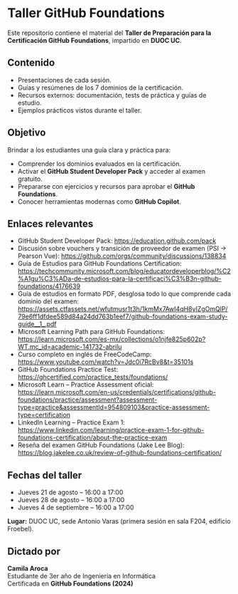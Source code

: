 # Taller GitHub Foundations

Este repositorio contiene el material del **Taller de Preparación para la Certificación GitHub Foundations**, impartido en **DUOC UC**.

## Contenido
- Presentaciones de cada sesión.
- Guías y resúmenes de los 7 dominios de la certificación.
- Recursos externos: documentación, tests de práctica y guías de estudio.
- Ejemplos prácticos vistos durante el taller.

## Objetivo
Brindar a los estudiantes una guía clara y práctica para:
- Comprender los dominios evaluados en la certificación.
- Activar el **GitHub Student Developer Pack** y acceder al examen gratuito.
- Prepararse con ejercicios y recursos para aprobar el **GitHub Foundations**.
- Conocer herramientas modernas como **GitHub Copilot**.

## Enlaces relevantes
- GitHub Student Developer Pack: https://education.github.com/pack
- Discusión sobre vouchers y transición de proveedor de examen (PSI → Pearson Vue): https://github.com/orgs/community/discussions/138834
- Guía de Estudios para GitHub Foundations Certification: https://techcommunity.microsoft.com/blog/educatordeveloperblog/%C2%A1gu%C3%ADa-de-estudios-para-la-certificaci%C3%B3n-github-foundations/4176639
- Guía de estudios en formato PDF, desglosa todo lo que comprende cada dominio del examen: https://assets.ctfassets.net/wfutmusr1t3h/1kmMx7AwI4qH8yIZgOmQlP/79e6ff1dfdee589d84a24dd763b1eef7/github-foundations-exam-study-guide__1_.pdf
- Microsoft Learning Path para GitHub Foundations: https://learn.microsoft.com/es-mx/collections/o1njfe825p602p?WT.mc_id=academic-141732-abrilu
- Curso completo en inglés de FreeCodeCamp: https://www.youtube.com/watch?v=Jdc0i7RcBv8&t=35101s
- GitHub Foundations Practice Test: https://ghcertified.com/practice_tests/foundations/
- Microsoft Learn – Practice Assessment oficial:
 https://learn.microsoft.com/en-us/credentials/certifications/github-foundations/practice/assessment?assessment-type=practice&assessmentId=954809103&practice-assessment-type=certification
- LinkedIn Learning – Practice Exam 1:
 https://www.linkedin.com/learning/practice-exam-1-for-github-foundations-certification/about-the-practice-exam
- Reseña del examen GitHub Foundations (Jake Lee Blog):
 https://blog.jakelee.co.uk/review-of-github-foundations-certification/

## Fechas del taller
- Jueves 21 de agosto – 16:00 a 17:00
- Jueves 28 de agosto – 16:00 a 17:00
- Jueves 4 de septiembre – 16:00 a 17:00

**Lugar:** DUOC UC, sede Antonio Varas (primera sesión en sala F204, edificio Froebel).

## Dictado por
**Camila Aroca**  
Estudiante de 3er año de Ingeniería en Informática  
Certificada en **GitHub Foundations (2024)**
